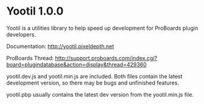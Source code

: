 Yootil 1.0.0
============

Yootil is a utilities library to help speed up development for ProBoards plugin developers.

Documentation: http://yootil.pixeldepth.net

ProBoards Thread: http://support.proboards.com/index.cgi?board=plugindatabase&action=display&thread=429360

yootil.dev.js and yootil.min.js are included.  Both files contain the latest development version, so there may be bugs and unfinished features.

yootil.pbp usually contains the latest dev version from the yootil.min.js file.